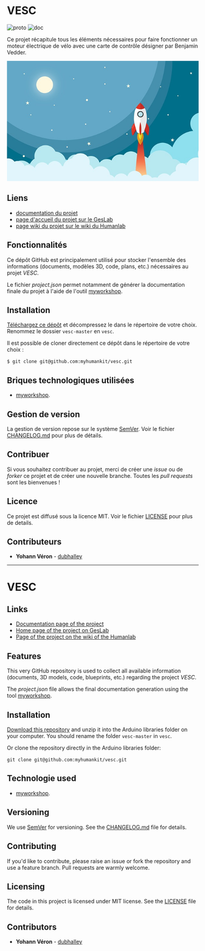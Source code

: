 # VESC
![proto](https://img.shields.io/badge/proto-en%20cours-orange.svg "proto")
![doc](https://img.shields.io/badge/doc-en%20cours-orange.svg "doc")

Ce projet récapitule tous les éléments nécessaires pour faire fonctionner un moteur électrique de vélo avec une carte de contrôle désigner par Benjamin Vedder.

![featured_image](https://raw.githubusercontent.com/myhumankit/myworkshop/master/images/default_featured_image.jpg)

## Liens
 * [documentation du projet](https://docs.humanlab.me/myhumankit/vesc)
 * [page d'accueil du projet sur le GesLab](https://rennes.humanlab.me/projet/vesc/)
 * [page wiki du projet sur le wiki du Humanlab](http://wikilab.myhumankit.org/index.php?title=Projets:Vesc)


## Fonctionnalités
Ce dépôt GitHub est principalement utilisé pour stocker l'ensemble des informations (documents, modèles 3D, code, plans, etc.) nécessaires au projet _VESC_.

Le fichier _project.json_ permet notamment de générer la documentation finale du projet à l'aide de l'outil [myworkshop](https://github.com/myhumankit/myworkshop).

## Installation
[Téléchargez ce dépôt](https://github.com/myhumankit/vesc/archive/master.zip) et décompressez le dans le répertoire de votre choix. Renommez le dossier `vesc-master` en `vesc`.

Il est possible de cloner directement ce dépôt dans le répertoire de votre choix :

```
$ git clone git@github.com:myhumankit/vesc.git
```

## Briques technologiques utilisées
 * [myworkshop](https://github.com/myhumankit/myworkshop).

## Gestion de version
La gestion de version repose sur le système [SemVer](http://semver.org/). Voir le fichier [CHANGELOG.md](CHANGELOG.md) pour plus de détails.

## Contribuer
Si vous souhaitez contribuer au projet, merci de créer une _issue_ ou de _forker_ ce projet et de créer une nouvelle branche. Toutes les _pull requests_ sont les bienvenues !

## Licence
Ce projet est diffusé sous la licence MIT. Voir le fichier [LICENSE](LICENSE) pour plus de details.

## Contributeurs
 * **Yohann Véron** - [dubhalley](https://github.com/dubhalley)

---

# VESC

## Links
 * [Documentation page of the project](https://docs.humanlab.me/myhumankit/vesc)
 * [Home page of the project on GesLab](https://rennes.humanlab.me/projet/vesc/)
 * [Page of the project on the wiki of the Humanlab](http://wikilab.myhumankit.org/index.php?title=Projets:Vesc)


## Features
This very GitHub repository is used to collect all available information (documents, 3D models, code, blueprints, etc.) regarding the project _VESC_.

The _project.json_ file allows the final documentation generation using the tool [myworkshop](https://github.com/myhumankit/myworkshop).

## Installation
[Download this repository](https://github.com/myhumankit/vesc/archive/master.zip) and unzip it into the Arduino libraries folder on your computer. You should rename the folder `vesc-master` in `vesc`.

Or clone the repository directly in the Arduino libraries folder:

```
git clone git@github.com:myhumankit/vesc.git
```

## Technologie used
 * [myworkshop](https://github.com/myhumankit/myworkshop).

## Versioning
We use [SemVer](http://semver.org/) for versioning. See the [CHANGELOG.md](CHANGELOG.md) file for details.

## Contributing
If you'd like to contribute, please raise an issue or fork the repository and use a feature branch. Pull requests are warmly welcome.

## Licensing
The code in this project is licensed under MIT license. See the [LICENSE](LICENSE) file for details.

## Contributors
 * **Yohann Véron** - [dubhalley](https://github.com/dubhalley)
